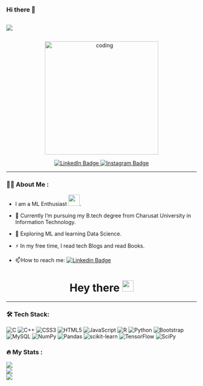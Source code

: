 ### Hi there 👋

<div style="display: flex">
  <p align="center" >
    <a href="https://github.com/DenverCoder1/readme-typing-svg"><img style="justify-content: center" src="https://readme-typing-svg.herokuapp.com?size=24&color=FFFFFF&center=true&vCenter=true&width=520&lines=Machine+Learnig+Enthusiast;A+Technophile+and+A+Computer+Geek;Data+science;Always+Learning+New+Things"</a>
  </p>
    
</div>
<p align="center"  width="100%">
<img align="center" alt="coding" width="300" src="https://cdn.sanity.io/images/ordgikwe/production/a830c5182852e35bcd0dc07b90122f07ecd15f48-700x525.gif?w=700&h=525&auto=format">
</p>

<div id="badges" align="center">
  <a href="https://www.linkedin.com/in/vivek-kahodariya-14297b214/">
    <img src="https://img.shields.io/badge/LinkedIn-blue?style=for-the-badge&logo=linkedin&logoColor=white" alt="LinkedIn Badge" url="https://www.linkedin.com/in/vivek-kahodariya-14297b214/"/>
  </a>
  <a href="https://www.instagram.com/vivek_kahodariya/">
    <img src="https://img.shields.io/badge/Instagram-red?style=for-the-badge&logo=instagram&logoColor=white" alt="Instagram Badge"/>
  </a>
 <a href=https://www.instagram.com/vivek_kahodariya/">
    
  </a>


</div>

---

### :woman_technologist: About Me :

-  I am a ML Enthusiast <img src="https://media.giphy.com/media/WUlplcMpOCEmTGBtBW/giphy.gif" width="30">. 

- :telescope: Currently I’m pursuing my B.tech degree from Charusat University in Information Technology.

- :seedling: Exploring ML and learning Data Science.

- :zap: In my free time, I read tech Blogs and read Books.

- :mailbox:How to reach me: [![Linkedin Badge](https://img.shields.io/badge/-Vivek-blue?style=flat&logo=Linkedin&logoColor=white)](https://www.linkedin.com/in/vivek-kahodariya-14297b214/)


<h1  align="center">
  Hey there
  <img src="https://media.giphy.com/media/hvRJCLFzcasrR4ia7z/giphy.gif" width="30px"/>
</h1>




---

### :hammer_and_wrench: Tech Stack:

![C](https://img.shields.io/badge/c-%2300599C.svg?style=for-the-badge&logo=c&logoColor=white) ![C++](https://img.shields.io/badge/c++-%2300599C.svg?style=for-the-badge&logo=c%2B%2B&logoColor=white) ![CSS3](https://img.shields.io/badge/css3-%231572B6.svg?style=for-the-badge&logo=css3&logoColor=white) ![HTML5](https://img.shields.io/badge/html5-%23E34F26.svg?style=for-the-badge&logo=html5&logoColor=white) ![JavaScript](https://img.shields.io/badge/javascript-%23323330.svg?style=for-the-badge&logo=javascript&logoColor=%23F7DF1E) ![R](https://img.shields.io/badge/r-%23276DC3.svg?style=for-the-badge&logo=r&logoColor=white) ![Python](https://img.shields.io/badge/python-3670A0?style=for-the-badge&logo=python&logoColor=ffdd54) ![Bootstrap](https://img.shields.io/badge/bootstrap-%23563D7C.svg?style=for-the-badge&logo=bootstrap&logoColor=white) ![MySQL](https://img.shields.io/badge/mysql-%2300f.svg?style=for-the-badge&logo=mysql&logoColor=white) ![NumPy](https://img.shields.io/badge/numpy-%23013243.svg?style=for-the-badge&logo=numpy&logoColor=white) ![Pandas](https://img.shields.io/badge/pandas-%23150458.svg?style=for-the-badge&logo=pandas&logoColor=white) ![scikit-learn](https://img.shields.io/badge/scikit--learn-%23F7931E.svg?style=for-the-badge&logo=scikit-learn&logoColor=white) ![TensorFlow](https://img.shields.io/badge/TensorFlow-%23FF6F00.svg?style=for-the-badge&logo=TensorFlow&logoColor=white) ![SciPy](https://img.shields.io/badge/SciPy-%230C55A5.svg?style=for-the-badge&logo=scipy&logoColor=%white)

### :fire: My Stats :


![](https://github-readme-stats.vercel.app/api?username=vivek-kahodariya&theme=vision-friendly-dark&hide_border=false&include_all_commits=false&count_private=false)<br/>
![](https://github-readme-streak-stats.herokuapp.com/?user=vivek-kahodariya&theme=vision-friendly-dark&hide_border=false)<br/>
![](https://github-readme-stats.vercel.app/api/top-langs/?username=vivek-kahodariya&theme=vision-friendly-dark&hide_border=false&include_all_commits=false&count_private=false&layout=compact)


